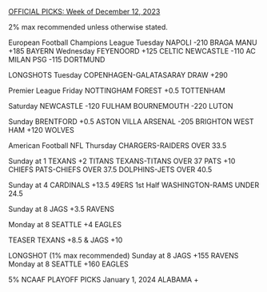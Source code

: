 [OFFICIAL PICKS: Week of December 12, 2023](https://locals.com/feed/24414/sportspicks/4985441/official-picks-week-of-december-12-2023)

2% max recommended unless otherwise stated.

European Football
Champions League
Tuesday
NAPOLI -210 BRAGA
MANU +185 BAYERN
Wednesday
FEYENOORD +125 CELTIC
NEWCASTLE -110 AC MILAN
PSG -115 DORTMUND

LONGSHOTS
Tuesday
COPENHAGEN-GALATASARAY DRAW +290

Premier League
Friday
NOTTINGHAM FOREST +0.5 TOTTENHAM

Saturday
NEWCASTLE -120 FULHAM
BOURNEMOUTH -220 LUTON

Sunday
BRENTFORD +0.5 ASTON VILLA
ARSENAL -205 BRIGHTON
WEST HAM +120 WOLVES

American Football
NFL
Thursday
CHARGERS-RAIDERS OVER 33.5

Sunday at 1
TEXANS +2 TITANS
TEXANS-TITANS OVER 37
PATS +10 CHIEFS
PATS-CHIEFS OVER 37.5
DOLPHINS-JETS OVER 40.5

Sunday at 4
CARDINALS +13.5 49ERS
1st Half WASHINGTON-RAMS UNDER 24.5

Sunday at 8
JAGS +3.5 RAVENS

Monday at 8
SEATTLE +4 EAGLES

TEASER
TEXANS +8.5 & JAGS +10

LONGSHOT (1% max recommended)
Sunday at 8
JAGS +155 RAVENS
Monday at 8
SEATTLE +160 EAGLES

5% NCAAF PLAYOFF PICKS
January 1, 2024
ALABAMA +